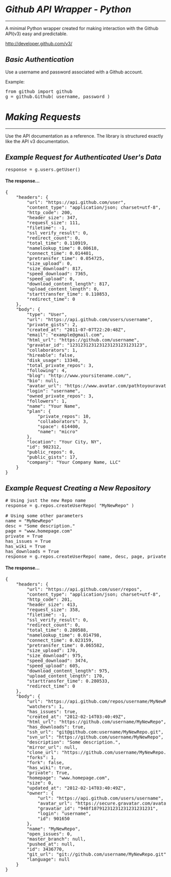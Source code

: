 *Github API Wrapper - Python*
=================================================
-------------------------------------------------
A minimal Python wrapper created for making interaction with the Github API(v3) easy and predictable.

http://developer.github.com/v3/

*Basic Authentication*
-------------------------------------------------
Use a username and password associated with a Github account.

Example:
<pre>
from github import github
g = github.Github( username, password )
</pre>

*Making Requests*
=================================================
-------------------------------------------------
Use the API documentation as a reference.  The library is structured exactly like the API v3 documentation.

*Example Request for Authenticated User's Data*
-------------------------------------------------
<pre>
response = g.users.getUser()
</pre>
<h4>The response...</h4>
<pre>
{
    "headers": {
        "url": "https://api.github.com/user",
        "content_type": "application/json; charset=utf-8",
        "http_code": 200,
        "header_size": 347,
        "request_size": 111,
        "filetime": -1,
        "ssl_verify_result": 0,
        "redirect_count": 0,
        "total_time": 0.110919,
        "namelookup_time": 0.00618,
        "connect_time": 0.014401,
        "pretransfer_time": 0.054725,
        "size_upload": 0,
        "size_download": 817,
        "speed_download": 7365,
        "speed_upload": 0,
        "download_content_length": 817,
        "upload_content_length": 0,
        "starttransfer_time": 0.110853,
        "redirect_time": 0
    },
    "body": {
        "type": "User",
        "url": "https://api.github.com/users/username",
        "private_gists": 2,
        "created_at": "2011-07-07T22:20:48Z",
        "email": "example@gmail.com",
        "html_url": "https://github.com/username",
        "gravatar_id": "123123123123123123123123123",
        "collaborators": 1,
        "hireable": false,
        "disk_usage": 13348,
        "total_private_repos": 3,
        "following": 4,
        "blog": "http://www.yoursitename.com/",
        "bio": null,
        "avatar_url": "https://www.avatar.com/pathtoyouravatar.png",
        "login": "username",
        "owned_private_repos": 3,
        "followers": 1,
        "name": "Your Name",
        "plan": {
            "private_repos": 10,
            "collaborators": 3,
            "space": 614400,
            "name": "micro"
        },
        "location": "Your City, NY",
        "id": 902312,
        "public_repos": 0,
        "public_gists": 17,
        "company": "Your Company Name, LLC"
    }
}
</pre>


*Example Request Creating a New Repository*
-------------------------------------------------
<pre>
# Using just the new Repo name
response = g.repos.createUserRepo( "MyNewRepo" )

# Using some other parameters
name = "MyNewRepo"
desc = "Some description."
page = "www.homepage.com"
private = True
has_issues = True
has_wiki = True
has_downloads = True
response = g.repos.createUserRepo( name, desc, page, private, has_issues, has_wiki, has_downloads )
</pre>

<h4>The response...</h4>
<pre>
{
    "headers": {
        "url": "https://api.github.com/user/repos",
        "content_type": "application/json; charset=utf-8",
        "http_code": 201,
        "header_size": 413,
        "request_size": 358,
        "filetime": -1,
        "ssl_verify_result": 0,
        "redirect_count": 0,
        "total_time": 0.280588,
        "namelookup_time": 0.014798,
        "connect_time": 0.023159,
        "pretransfer_time": 0.065582,
        "size_upload": 170,
        "size_download": 975,
        "speed_download": 3474,
        "speed_upload": 605,
        "download_content_length": 975,
        "upload_content_length": 170,
        "starttransfer_time": 0.280533,
        "redirect_time": 0
    },
    "body": {
        "url": "https://api.github.com/repos/username/MyNewRepo",
        "watchers": 1,
        "has_issues": true,
        "created_at": "2012-02-14T03:40:49Z",
        "html_url": "https://github.com/username/MyNewRepo",
        "has_downloads": true,
        "ssh_url": "git@github.com:username/MyNewRepo.git",
        "svn_url": "https://github.com/username/MyNewRepo",
        "description": "Some description.",
        "mirror_url": null,
        "clone_url": "https://github.com/username/MyNewRepo.git",
        "forks": 1,
        "fork": false,
        "has_wiki": true,
        "private": True,
        "homepage": "www.homepage.com",
        "size": 0,
        "updated_at": "2012-02-14T03:40:49Z",
        "owner": {
            "url": "https://api.github.com/users/username",
            "avatar_url": "https://secure.gravatar.com/avatar/someimage.png",
            "gravatar_id": "948f18791231231231231231231",
            "login": "username",
            "id": 901650
        },
        "name": "MyNewRepo",
        "open_issues": 0,
        "master_branch": null,
        "pushed_at": null,
        "id": 3436770,
        "git_url": "git://github.com/username/MyNewRepo.git",
        "language": null
    }
}
</pre>